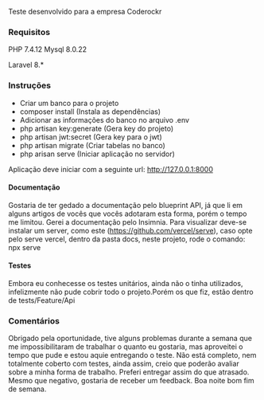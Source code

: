 Teste desenvolvido para a empresa Coderockr

### Requisitos

PHP 7.4.12 
Mysql 8.0.22 

Laravel 8.*

### Instruções

- Criar um banco para o projeto
- composer install (Instala as dependências)
- Adicionar as informações do banco no arquivo .env
- php artisan key:generate (Gera key do projeto)
- php artisan jwt:secret (Gera key para o jwt)
- php artisan migrate (Criar tabelas no banco)
- php arisan serve (Iniciar aplicação no servidor)

Aplicação deve iniciar com a seguinte url: http://127.0.0.1:8000

#### Documentação

Gostaria de ter gedado a documentação pelo blueprint API, já que li em alguns artigos de vocês que vocês adotaram esta forma, porém o tempo me limitou. Gerei a documentação pelo Insimnia. Para visualizar deve-se instalar um server, como este (https://github.com/vercel/serve), caso opte pelo serve vercel, dentro da pasta docs, neste projeto, rode o comando: npx serve 


#### Testes

Embora eu conhecesse os testes unitários, ainda não o tinha utilizados, infelizmente não pude cobrir todo o projeto.Porém os que fiz, estão dentro de tests/Feature/Api

### Comentários

Obrigado pela oportunidade, tive alguns problemas durante a semana que me impossibilitaram de trabalhar o quanto eu gostaria, mas aproveitei o tempo que pude e estou aquie entregando o teste. Não está completo, nem totalmente coberto com testes, ainda assim, creio que poderão avaliar sobre a minha forma de trabalho. Preferi entregar assim do que atrasado. Mesmo que negativo, gostaria de receber um feedback. Boa noite bom fim de semana.